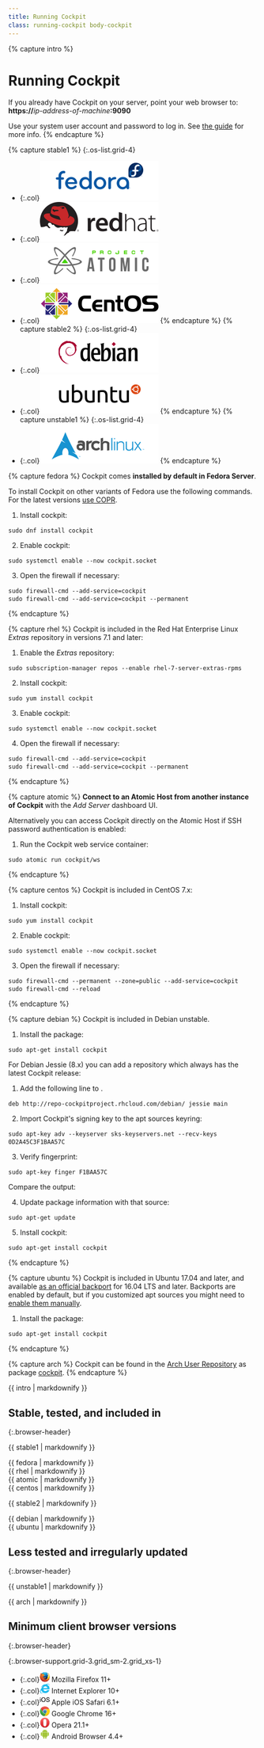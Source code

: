 ```yaml
---
title: Running Cockpit
class: running-cockpit body-cockpit
---
```


{% capture intro %}
# Running Cockpit

If you already have Cockpit on your server, point your web browser to:
**https://**_ip-address-of-machine_**:9090**

Use your system user account and password to log in. See [the guide](guide/latest/guide.html) for more info.
{% endcapture %}


{% capture stable1 %}
{:.os-list.grid-4}
- {:.col}[![](/images/site/os-fedora.png)](#fedora)
- {:.col}[![](/images/site/os-rhel.png)](#rhel)
- {:.col}[![](/images/site/os-atomic.png)](#atomic)
- {:.col}[![](/images/site/os-centos.png)](#centos)
{% endcapture %}
{% capture stable2 %}
{:.os-list.grid-4}
- {:.col}[![](/images/site/os-debian.png)](#debian)
- {:.col}[![](/images/site/os-ubuntu.png)](#ubuntu)
{% endcapture %}
{% capture unstable1 %}
{:.os-list.grid-4}
- {:.col}[![](/images/site/os-archlinux.png)](#arch)
{% endcapture %}


{% capture fedora %}
Cockpit comes **installed by default in Fedora Server**.

To install Cockpit on other variants of Fedora use the following commands. For the latest versions [use COPR](https://copr.fedoraproject.org/coprs/g/cockpit/cockpit-preview/).

1. Install cockpit: 
```
sudo dnf install cockpit
```
2. Enable cockpit: 
```
sudo systemctl enable --now cockpit.socket
```
3. Open the firewall if necessary:
```
sudo firewall-cmd --add-service=cockpit
sudo firewall-cmd --add-service=cockpit --permanent
```
{% endcapture %}


{% capture rhel %}
Cockpit is included in the Red Hat Enterprise Linux _Extras_ repository in versions 7.1 and later:

1. Enable the _Extras_ repository: 
```
sudo subscription-manager repos --enable rhel-7-server-extras-rpms
```
2. Install cockpit: 
```
sudo yum install cockpit
```
3. Enable cockpit: 
```
sudo systemctl enable --now cockpit.socket
```
4. Open the firewall if necessary:
```
sudo firewall-cmd --add-service=cockpit
sudo firewall-cmd --add-service=cockpit --permanent
```
{% endcapture %}


{% capture atomic %}
**Connect to an Atomic Host from another instance of Cockpit** with the _Add Server_ dashboard UI.

Alternatively you can access Cockpit directly on the Atomic Host if SSH password authentication is enabled:

1. Run the Cockpit web service container: 
```
sudo atomic run cockpit/ws
```
{% endcapture %}


{% capture centos %}
Cockpit is included in CentOS 7.x:

1. Install cockpit: 
```
sudo yum install cockpit
```
2. Enable cockpit: 
```
sudo systemctl enable --now cockpit.socket
```
3. Open the firewall if necessary:
```
sudo firewall-cmd --permanent --zone=public --add-service=cockpit
sudo firewall-cmd --reload
```
{% endcapture %}


{% capture debian %}
Cockpit is included in Debian unstable.

1. Install the package:

```
sudo apt-get install cockpit
```

For Debian Jessie (8.x) you can add a repository which always has the latest Cockpit release:

1. Add the following line to . 
```
deb http://repo-cockpitproject.rhcloud.com/debian/ jessie main
```
2. Import Cockpit's signing key to the apt sources keyring: 
```
sudo apt-key adv --keyserver sks-keyservers.net --recv-keys 0D2A45C3F1BAA57C
```
3. Verify fingerprint: 
```
sudo apt-key finger F1BAA57C
```

Compare the output:

4. Update package information with that source: 
```
sudo apt-get update
```
5. Install cockpit: 
```
sudo apt-get install cockpit
```
{% endcapture %}


{% capture ubuntu %}
Cockpit is included in Ubuntu 17.04 and later, and available [as an official backport](https://help.ubuntu.com/community/UbuntuBackports) for 16.04 LTS and later. Backports are enabled by default, but if you customized apt sources you might need to [enable them manually](https://help.ubuntu.com/community/UbuntuBackports#Enabling_Backports).

1. Install the package:

```
sudo apt-get install cockpit
```
{% endcapture %}


{% capture arch %}
Cockpit can be found in the [Arch User Repository](https://wiki.archlinux.org/index.php/Arch_User_Repository) as package [cockpit](https://aur.archlinux.org/packages/cockpit/). 
{% endcapture %}


{{ intro | markdownify }}

## Stable, tested, and included in
{:.browser-header}

{{ stable1 | markdownify }}
<section id="fedora" class="os-instructions">{{ fedora | markdownify }}</section>
<section id="rhel" class="os-instructions">{{ rhel | markdownify }}</section>
<section id="atomic" class="os-instructions">{{ atomic | markdownify }}</section>
<section id="centos" class="os-instructions">{{ centos | markdownify }}</section>

{{ stable2 | markdownify }}
<section id="debian" class="os-instructions">{{ debian | markdownify }}</section>
<section id="ubuntu" class="os-instructions">{{ ubuntu | markdownify }}</section>

## Less tested and irregularly updated
{:.browser-header}

{{ unstable1 | markdownify }}
<section id="arch" class="os-instructions">{{ arch | markdownify }}</section>

## Minimum client browser versions
{:.browser-header}

{:.browser-support.grid-3.grid_sm-2.grid_xs-1}
- {:.col}![](/images/site/browser-firefox.png) Mozilla Firefox 11+
- {:.col}![](/images/site/browser-explorer.png) Internet Explorer 10+
- {:.col}![](/images/site/browser-ios.png) Apple iOS Safari 6.1+
- {:.col}![](/images/site/browser-chrome.png) Google Chrome 16+
- {:.col}![](/images/site/browser-opera.png) Opera 21.1+
- {:.col}![](/images/site/browser-android.png) Android Browser 4.4+

<script>
$(function(){
  var windowOffset = window.pageYOffset;

  $('.os-list').on('click', 'a', function(ev){
    windowOffset = window.pageYOffset;
  });
  $(window).on('hashchange', function(ev){
    window.scroll(0, windowOffset);
    ev.preventDefault();
  });
});
</script>
